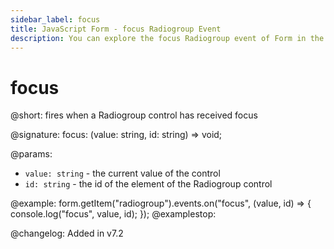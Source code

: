 ```yaml
---
sidebar_label: focus
title: JavaScript Form - focus Radiogroup Event 
description: You can explore the focus Radiogroup event of Form in the documentation of the DHTMLX JavaScript UI library. Browse developer guides and API reference, try out code examples and live demos, and download a free 30-day evaluation version of DHTMLX Suite 7.
---
```


# focus

@short: fires when a Radiogroup control has received focus

@signature: focus: (value: string, id: string) => void;

@params:
- `value: string` - the current value of the control
- `id: string` - the id of the element of the Radiogroup control

@example:
form.getItem("radiogroup").events.on("focus", (value, id) => {
    console.log("focus", value, id);
});
@examplestop:

@changelog: Added in v7.2
